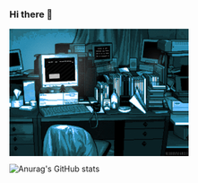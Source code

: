 ### Hi there 👋

<img align=center src="./assets/workspace.gif" alt="Área de trabalho com PCs" >

![Anurag's GitHub stats](https://github-readme-stats.vercel.app/api?username=anuraghazra&count_private=true&show_icons=true&theme=radical)


<!--
**CarlosBotelhoCHB/CarlosBotelhoCHB** is a ✨ _special_ ✨ repository because its `README.md` (this file) appears on your GitHub profile.

Here are some ideas to get you started:

- 🔭 I’m currently working on ...
- 🌱 I’m currently learning ...
- 👯 I’m looking to collaborate on ...
- 🤔 I’m looking for help with ...
- 💬 Ask me about ...
- 📫 How to reach me: ...
- 😄 Pronouns: ...
- ⚡ Fun fact: ...
-->
